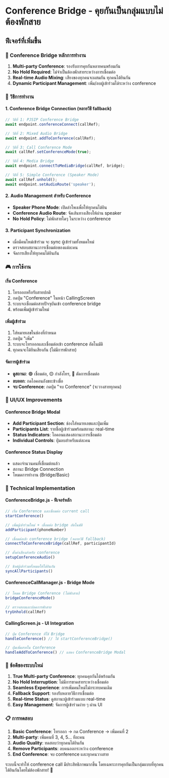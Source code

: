 # Conference Bridge - คุยกันเป็นกลุ่มแบบไม่ต้องพักสาย

## ฟีเจอร์ที่เพิ่มขึ้น

### 🎯 Conference Bridge หลักการทำงาน
1. **Multi-party Conference**: รองรับการคุยกันหลายคนพร้อมกัน
2. **No Hold Required**: ไม่จำเป็นต้องพักสายระหว่างการเชื่อมต่อ
3. **Real-time Audio Mixing**: เสียงของทุกคนจะผสมกัน ทุกคนได้ยินกัน
4. **Dynamic Participant Management**: เพิ่ม/ลบผู้เข้าร่วมได้ระหว่าง conference

### 🔧 วิธีการทำงาน

#### 1. Conference Bridge Connection (หลายวิธี fallback)
```javascript
// วิธีที่ 1: PJSIP Conference Bridge
await endpoint.conferenceConnect(callRef);

// วิธีที่ 2: Mixed Audio Bridge  
await endpoint.addToConference(callRef);

// วิธีที่ 3: Call Conference Mode
await callRef.setConferenceMode(true);

// วิธีที่ 4: Media Bridge
await endpoint.connectToMediaBridge(callRef, bridge);

// วิธีที่ 5: Simple Conference (Speaker Mode)
await callRef.unhold();
await endpoint.setAudioRoute('speaker');
```

#### 2. Audio Management สำหรับ Conference
- **Speaker Phone Mode**: เปิดลำโพงเพื่อให้ทุกคนได้ยิน
- **Conference Audio Route**: จัดเส้นทางเสียงให้ผ่าน speaker
- **No Hold Policy**: ไม่พักสายใดๆ ในระหว่าง conference

#### 3. Participant Synchronization
- เมื่อมีคนใหม่เข้าร่วม จะ sync ผู้เข้าร่วมทั้งหมดใหม่
- ตรวจสอบสถานะการเชื่อมต่อของแต่ละคน
- จัดการเสียงให้ทุกคนได้ยินกัน

### 🎮 การใช้งาน

#### เริ่ม Conference
1. โทรออกหรือรับสายปกติ
2. กดปุ่ม "Conference" ในหน้า CallingScreen
3. ระบบจะเชื่อมต่อสายปัจจุบันเข้า conference bridge
4. พร้อมเพิ่มผู้เข้าร่วมใหม่

#### เพิ่มผู้เข้าร่วม
1. ใส่หมายเลขในช่องที่กำหนด
2. กดปุ่ม "เพิ่ม"
3. ระบบจะโทรออกและเชื่อมต่อเข้า conference อัตโนมัติ
4. ทุกคนจะได้ยินเสียงกัน (ไม่มีการพักสาย)

#### จัดการผู้เข้าร่วม
- **ดูสถานะ**: 🟢 เชื่อมต่อ, 🟡 กำลังโทร, 🔴 ตัดการเชื่อมต่อ
- **ลบออก**: กดไอคอนถังขยะข้างชื่อ
- **จบ Conference**: กดปุ่ม "จบ Conference" (จะวางสายทุกคน)

### 📱 UI/UX Improvements

#### Conference Bridge Modal
- **Add Participant Section**: ช่องใส่หมายเลขและปุ่มเพิ่ม
- **Participants List**: รายชื่อผู้เข้าร่วมพร้อมสถานะ real-time
- **Status Indicators**: ไอคอนแสดงสถานะการเชื่อมต่อ
- **Individual Controls**: ปุ่มลบสำหรับแต่ละคน

#### Conference Status Display
- แสดงจำนวนคนที่เชื่อมต่อแล้ว
- สถานะ Bridge Connection
- โหมดการทำงาน (Bridge/Basic)

### 🔧 Technical Implementation

#### ConferenceBridge.js - ฟีเจอร์หลัก
```javascript
// เริ่ม Conference และเชื่อมต่อ current call
startConference()

// เพิ่มผู้เข้าร่วมใหม่ + เชื่อมต่อ bridge อัตโนมัติ
addParticipant(phoneNumber)

// เชื่อมต่อเข้า conference bridge (หลายวิธี fallback)
connectToConferenceBridge(callRef, participantId)

// ตั้งค่าเสียงสำหรับ conference
setupConferenceAudio()

// ซิงค์ผู้เข้าร่วมทั้งหมดให้ได้ยินกัน
syncAllParticipants()
```

#### ConferenceCallManager.js - Bridge Mode
```javascript
// โหมด Bridge Conference (ไม่พักสาย)
bridgeConferenceMode()

// ตรวจสอบและปลดการพักสาย
tryUnhold(callRef)
```

#### CallingScreen.js - UI Integration
```javascript
// ปุ่ม Conference ที่ใช้ Bridge
handleConference() // ใช้ startConferenceBridge()

// ปุ่มเพิ่มสายใน Conference
handleAddToConference() // แสดง ConferenceBridge Modal
```

### 🎯 ข้อดีของระบบใหม่

1. **True Multi-party Conference**: ทุกคนคุยกันได้พร้อมกัน
2. **No Hold Interruption**: ไม่มีการขาดสายระหว่างเชื่อมต่อ
3. **Seamless Experience**: การเพิ่มคนใหม่ไม่กระทบคนเดิม
4. **Fallback Support**: รองรับหลายวิธีการเชื่อมต่อ
5. **Real-time Status**: ดูสถานะผู้เข้าร่วมแบบ real-time
6. **Easy Management**: จัดการผู้เข้าร่วมง่าย ๆ ผ่าน UI

### 📋 การทดสอบ

1. **Basic Conference**: โทรออก → กด Conference → เพิ่มคนที่ 2
2. **Multi-party**: เพิ่มคนที่ 3, 4, 5... ทีละคน
3. **Audio Quality**: ทดสอบว่าทุกคนได้ยินกัน
4. **Remove Participants**: ลบคนออกระหว่าง conference
5. **End Conference**: จบ conference และทุกคนวางสาย

ระบบนี้จะทำให้ conference call มีประสิทธิภาพมากขึ้น โดยเฉพาะการคุยกันเป็นกลุ่มแบบที่ทุกคนได้ยินกันโดยไม่ต้องพักสาย! 🎉